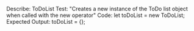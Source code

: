 Describe: ToDoList 
Test: "Creates a new instance of the ToDo list object when called with the new operator"
Code: let toDoList = new ToDoList;
Expected Output: toDoList = {};

